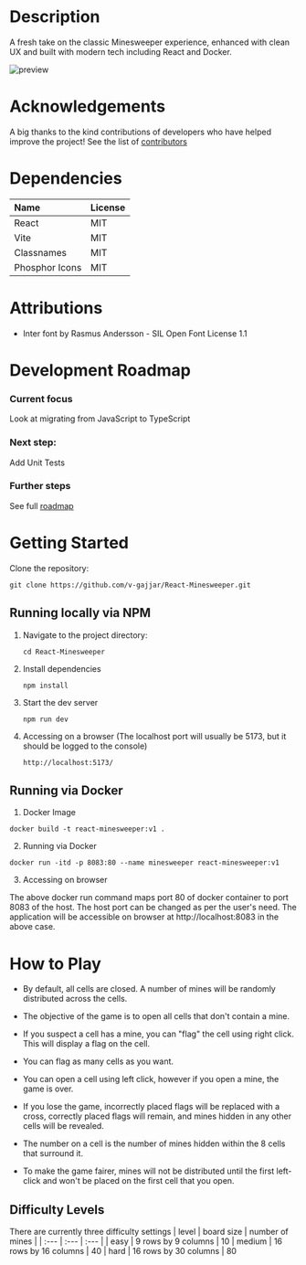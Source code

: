 # Description
A fresh take on the classic Minesweeper experience, enhanced with clean UX and built with modern tech including React and Docker.

 ![preview](https://github.com/v-gajjar/React-Minesweeper/blob/main/src/assets/Minesweeper-26-03-2025.gif)

# Acknowledgements
A big thanks to the kind contributions of developers who have helped improve the project! See the list of [contributors](https://github.com/v-gajjar/React-Minesweeper/blob/main/CONTRIBUTORS.md)

# Dependencies

| Name | License | 
| :--- | :--- | 
| React | MIT |
| Vite | MIT |
| Classnames | MIT | 
| Phosphor Icons | MIT | 


# Attributions
* Inter font by Rasmus Andersson - SIL Open Font License 1.1

# Development Roadmap
### Current focus
Look at migrating from JavaScript to TypeScript

### Next step: 
Add Unit Tests

### Further steps
See full [roadmap](https://github.com/v-gajjar/React-Minesweeper/blob/main/ROADMAP.md)

# Getting Started
Clone the repository:
```
git clone https://github.com/v-gajjar/React-Minesweeper.git
```

## Running locally via NPM
1. Navigate to the project directory:
   ```
   cd React-Minesweeper
   ```
2. Install dependencies
   ```
   npm install
   ```
3. Start the dev server
   ```
   npm run dev
   ```
4. Accessing on a browser (The localhost port will usually be 5173, but it should be logged to the console)
   ```
   http://localhost:5173/
   ```
   

## Running via Docker
1. Docker Image

```
docker build -t react-minesweeper:v1 .
```

2. Running via Docker

```
docker run -itd -p 8083:80 --name minesweeper react-minesweeper:v1
```

3. Accessing on browser

The above docker run command maps port 80 of docker container to port 8083 of the host. The host port can be changed as per the user's need. The application will be accessible on browser at http://localhost:8083 in the above case.

# How to Play

- By default, all cells are closed. A number of mines will be randomly distributed across the cells. 

- The objective of the game is to open all cells that don't contain a mine.

- If you suspect a cell has a mine, you can "flag" the cell using right click. This will display a flag on the cell. 

- You can flag as many cells as you want. 

- You can open a cell using left click, however if you open a mine, the game is over.
  
- If you lose the game, incorrectly placed flags will be replaced with a cross, correctly placed flags will remain, and mines hidden in any other cells will be revealed. 

- The number on a cell is the number of mines hidden within the 8 cells that surround it. 

- To make the game fairer, mines will not be distributed until the first left-click and won't be placed on the first cell that you open. 

## Difficulty Levels

There are currently three difficulty settings
| level | board size | number of mines |
| :--- | :--- | :--- |
| easy | 9 rows by 9 columns | 10
| medium | 16 rows by 16 columns | 40
| hard | 16 rows by 30 columns | 80





   
   
   
